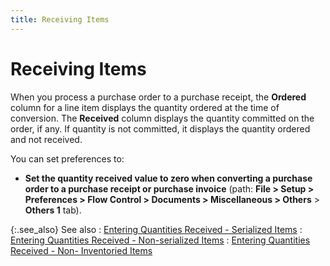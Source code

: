 ```yaml
---
title: Receiving Items
---
```


# Receiving Items


When you process a purchase order to a purchase receipt, the **Ordered**  column for a line item displays the quantity ordered at the time of conversion.  The **Received** column displays the  quantity committed on the order, if any. If quantity is not committed,  it displays the quantity ordered and not received.


You can set preferences to:

- **Set 
 the quantity received value to zero when converting a purchase order to 
 a purchase receipt or purchase invoice** (path: **File 
 &gt; Setup &gt; Preferences &gt; Flow Control &gt; Documents &gt; Miscellaneous 
 &gt; Others** > **Others 1**  tab).



{:.see_also}
See also
: [Entering  Quantities Received - Serialized Items]({{site.pp_baseurl}}/purc-proc/prs/pr-processes/qty-rcvd/entering-item-qty/entering_item_quantities_received_serialized_items.html)
: [Entering  Quantities Received - Non-serialized Items]({{site.pp_baseurl}}/purc-proc/prs/pr-processes/qty-rcvd/entering-item-qty/entering_quantities_received_non_serialized_items.html)
: [Entering  Quantities Received - Non- Inventoried Items]({{site.pp_baseurl}}/purc-proc/prs/pr-processes/qty-rcvd/entering-item-qty/entering_quantities_received_non_inventoried_items.html)

